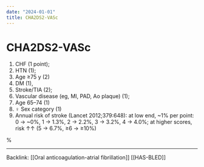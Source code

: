```yaml
---
date: "2024-01-01"
title: CHA2DS2-VASc
---
```


# CHA2DS2-VASc

1. CHF (1 point); 
2. HTN (1); 
3. Age ≥75 y (2)
4. DM (1), 
5. Stroke/TIA (2); 
6. Vascular disease (eg, MI, PAD, Ao plaque) (1); 
7. Age 65–74 (1) 
8. ♀ Sex category (1)
9. Annual risk of stroke (Lancet 2012;379:648): at low end, ~1% per point: 0 → ~0%, 1 → 1.3%, 2 → 2.2%, 3 → 3.2%, 4 → 4.0%; at higher scores, risk ↑↑ (5 → 6.7%, ≥6 → ≥10%)

%

----
Backlink: [[Oral anticoagulation-atrial fibrillation]]
[[HAS-BLED]]
